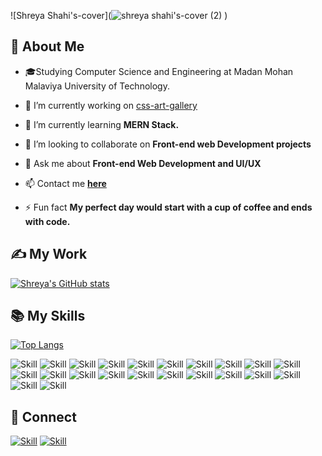 ![Shreya Shahi's-cover](![shreya shahi's-cover (2)](https://user-images.githubusercontent.com/54746396/113505123-840d6e00-955a-11eb-851d-8ac34987e29e.png)
)

## 🧔 About Me

- 🎓Studying Computer Science and Engineering at Madan Mohan Malaviya University of Technology.

- 🔭 I’m currently working on [css-art-gallery](https://github.com/shreya-1398/css-art-gallery)

- 🌱 I’m currently learning **MERN Stack.**

- 👯 I’m looking to collaborate on **Front-end web Development projects**

- 💬 Ask me about **Front-end Web Development and UI/UX**

- 📫 Contact me **[here](shreyashahi1398@gmail.com)**

- ⚡ Fun fact **My perfect day would start with a cup of coffee and ends with code.**

## ✍ My Work

[![Shreya's GitHub stats](https://github-readme-stats.vercel.app/api?username=shreya-1398&show_icons=true&theme=dark)](https://github.com/shreya-1398)

## 📚 My Skills

[![Top Langs](https://github-readme-stats.vercel.app/api/top-langs/?username=shreya-1398&layout=compact&show_icons=true&theme=dark)](https://github.com/shreya-1398/shreya-1398)

![Skill](https://img.shields.io/badge/HTML5-E34F26?style=for-the-badge&logo=html5&logoColor=white)
![Skill](https://img.shields.io/badge/CSS3-1572B6?style=for-the-badge&logo=css3&logoColor=white)
![Skill](https://img.shields.io/badge/JavaScript-323330?style=for-the-badge&logo=javascript&logoColor=F7DF1E)
![Skill](https://img.shields.io/badge/Node.js-43853D?style=for-the-badge&logo=node.js&logoColor=white)
![Skill](https://img.shields.io/badge/npm-CB3837?style=for-the-badge&logo=npm&logoColor=white)
![Skill](https://img.shields.io/badge/Yarn-2C8EBB?style=for-the-badge&logo=yarn&logoColor=white)
![Skill](https://img.shields.io/badge/Express.js-000000?style=for-the-badge&logo=express&logoColor=white)
![Skill](https://img.shields.io/badge/Java-ED8B00?style=for-the-badge&logo=java&logoColor=white)
![Skill](https://img.shields.io/badge/Markdown-000000?style=for-the-badge&logo=markdown&logoColor=white)
![Skill](https://img.shields.io/badge/React-20232A?style=for-the-badge&logo=react&logoColor=61DAFB)
![Skill](https://img.shields.io/badge/React_Native-20232A?style=for-the-badge&logo=react&logoColor=61DAFB)
![Skill](https://img.shields.io/badge/Bootstrap-563D7C?style=for-the-badge&logo=bootstrap&logoColor=white)
![Skill](https://img.shields.io/badge/styled--components-DB7093?style=for-the-badge&logo=styled-components&logoColor=white)
![Skill](https://img.shields.io/badge/React_Router-CA4245?style=for-the-badge&logo=react-router&logoColor=white)
![Skill](https://img.shields.io/badge/jQuery-0769AD?style=for-the-badge&logo=jquery&logoColor=white)
![Skill](https://img.shields.io/badge/Netlify-00C7B7?style=for-the-badge&logo=netlify&logoColor=white)
![Skill](https://img.shields.io/badge/Heroku-430098?style=for-the-badge&logo=heroku&logoColor=white)
![Skill](https://img.shields.io/badge/Git-F05032?style=for-the-badge&logo=git&logoColor=white)
![Skill](https://img.shields.io/badge/next.js-000000?style=for-the-badge&logo=next.js&logoColor=white)
![Skill](https://img.shields.io/badge/Postman-FF6C37?style=for-the-badge&logo=Postman&logoColor=white)
![Skill](https://img.shields.io/badge/Visual_Studio_Code-0078D4?style=for-the-badge&logo=visual%20studio%20code&logoColor=white)
![Skill](https://img.shields.io/badge/Microsoft_Office-D83B01?style=for-the-badge&logo=microsoft-office&logoColor=white)

## 🤝 Connect

[![Skill](https://img.shields.io/badge/LinkedIn-0077B5?style=for-the-badge&logo=linkedin&logoColor=white)](https://www.linkedin.com/in/shreya-shahi-816a76194/)
[![Skill](https://img.shields.io/badge/GitHub-100000?style=for-the-badge&logo=github&logoColor=white)](https://github.com/shreya-1398)
